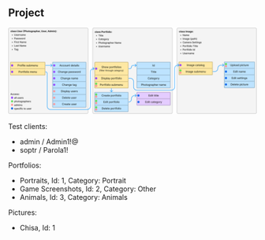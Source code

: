 ## Project

![Program functionality](Functionality.png)

Test clients:
- admin / Admin1!@
- soptr / Parola1!

Portfolios:
- Portraits, Id: 1, Category: Portrait
- Game Screenshots, Id: 2, Category: Other
- Animals, Id: 3, Category: Animals

Pictures:
- Chisa, Id: 1